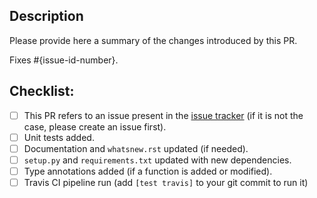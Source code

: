 ## Description

Please provide here a summary of the changes introduced by this PR.

Fixes #{issue-id-number}.


## Checklist:

- [ ] This PR refers to an issue present in the [issue tracker](https://github.com/BlueBrain/BlueBrainSearch/issues
) (if it is not the case, please create an issue
 first).
- [ ] Unit tests added.
- [ ] Documentation and `whatsnew.rst` updated (if needed).
- [ ] `setup.py` and `requirements.txt` updated with new dependencies.
- [ ] Type annotations added (if a function is added or modified). 
- [ ] Travis CI pipeline run (add `[test travis]` to your git commit to run it)
